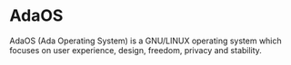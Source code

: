 # AdaOS
AdaOS (Ada Operating System) is a GNU/LINUX operating system which focuses on user experience, design, freedom, privacy and stability.
